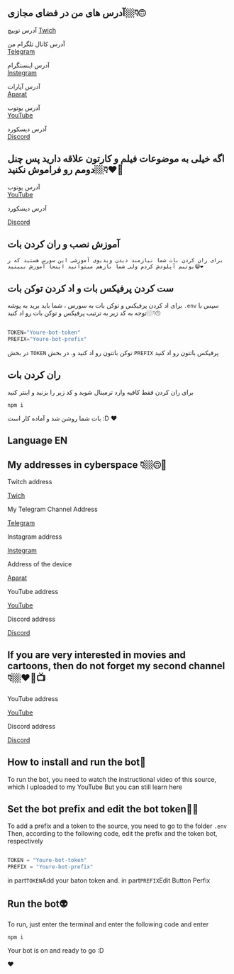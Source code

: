 ## آدرس های من در فضای مجازی👇🏼🙃



آدرس توییچ
[Twich](https://www.twitch.tv/sobhan_srza)
 
آدرس کانال تلگرام من                                                      
[Telegram](https://t.me/SobhanSRZA)

آدرس اینستگرام                                    
[Instegram](https://www.instagram.com/srza._.gamer)
 
آدرس آپارات                                             
[Aparat](https://www.aparat.com/Sobhan.SRZA)

آدرس یوتوب                                                                  
[YouTube](https://b2n.ir/srza.-.gamer)

 آدرس دیسکورد                                                    
[Discord](https://discord.gg/YZyy4Th6NNz)

## اگه خیلی به موضوعات فیلم و کارتون علاقه دارید پس چنل دومم رو فراموش نکنید👇🏼❤🌹

آدرس یوتوب                                                                   
[YouTube](https://b2n.ir/srza._.action)

آدرس دیسکورد

[Discord](https://discord.gg/pcYRw54xEP)

## آموزش نصب و ران کردن بات

`برای ران کردن بات شما نیازمند دیدن ویدیوی آموزشی این سورس هستید که ر یوتبم آپلودش کردم
ولی شما بازهم میتوانید اینجا آموزش ببینید😁❤`

## ست کردن پرفیکس بات و اد کردن توکن بات

برای اد کردن پرفیکس و توکن بات به سورس ، شما باید برید به پوشه 
`.env`
سپس با توجه به کد زیر به ترتیب پرفیکس و توکن بات رو اد کنید👇🏼🙃

```js

TOKEN="Youre-bot-token"
PREFIX="Youre-bot-prefix"
```

در بخش
`TOKEN`
توکن باتتون رو اد کنید و. در بخش 
`PREFIX`
پرفیکس باتتون رو اد کنید


## ران کردن بات

برای ران کردن فقط کافیه وارد ترمینال شوید و کد زیر را بزنید و اینتر کنید

`npm i`

بات شما روشن شد و آماده کار است
:D
❤




## Language EN

## My addresses in cyberspace 👇🏼🙃📡


Twitch address

[Twich](https://www.twitch.tv/sobhan_srza)
 
My Telegram Channel Address

[Telegram](https://t.me/SobhanSRZA)

Instagram address

[Instegram](https://www.instagram.com/srza._.gamer)
 
Address of the device

[Aparat](https://www.aparat.com/Sobhan.SRZA)

YouTube address

[YouTube](https://b2n.ir/srza.-.gamer)

 Discord address
 
[Discord](https://discord.gg/YZyy4Th6NNz)



## If you are very interested in movies and cartoons, then do not forget my second channel 👇🏼❤🌹📺

YouTube address

[YouTube](https://b2n.ir/srza._.action)

Discord address

[Discord](https://discord.gg/pcYRw54xEP)




## How to install and run the bot🤖

To run the bot, you need to watch the instructional video of this source, which I uploaded to my YouTube
But you can still learn here



## Set the bot prefix and edit the bot token👻👾

To add a prefix and a token to the source, you need to go to the folder
`.env`
Then, according to the following code, edit the prefix and the token bot, respectively

```js

TOKEN = "Youre-bot-token"
PREFIX = "Youre-bot-prefix"
```

in part`TOKEN`Add your baton token and. in part`PREFIX`Edit Button Perfix



## Run the bot👽

To run, just enter the terminal and enter the following code and enter

`npm i`

Your bot is on and ready to go
:D

❤
